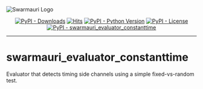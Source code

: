 <picture>
  <source media="(prefers-color-scheme: dark)"  srcset="https://res.cloudinary.com/dryedzrlo/image/upload/v1757724629/swarmauri_brand_frag_light_mg8cmd.png">
  <source media="(prefers-color-scheme: light)" srcset="https://res.cloudinary.com/dryedzrlo/image/upload/v1757724629/swarmauri_brand_frag_dark_tzjuja.png">
  <!-- Fallback below (see #2) -->
  <img alt="Swarmauri Logo" src="https://res.cloudinary.com/dryedzrlo/image/upload/v1757724629/swarmauri_brand_frag_dark_tzjuja.png">
</picture>

<p align="center">
    <a href="https://pypi.org/project/swarmauri_evaluator_constanttime/">
        <img src="https://img.shields.io/pypi/dm/swarmauri_evaluator_constanttime" alt="PyPI - Downloads"/></a>
    <a href="https://hits.sh/github.com/swarmauri/swarmauri-sdk/tree/master/pkgs/standards/swarmauri_evaluator_constanttime/">
        <img alt="Hits" src="https://hits.sh/github.com/swarmauri/swarmauri-sdk/tree/master/pkgs/standards/swarmauri_evaluator_constanttime.svg"/></a>
    <a href="https://pypi.org/project/swarmauri_evaluator_constanttime/">
        <img src="https://img.shields.io/pypi/pyversions/swarmauri_evaluator_constanttime" alt="PyPI - Python Version"/></a>
    <a href="https://pypi.org/project/swarmauri_evaluator_constanttime/">
        <img src="https://img.shields.io/pypi/l/swarmauri_evaluator_constanttime" alt="PyPI - License"/></a>
    <a href="https://pypi.org/project/swarmauri_evaluator_constanttime/">
        <img src="https://img.shields.io/pypi/v/swarmauri_evaluator_constanttime?label=swarmauri_evaluator_constanttime&color=green" alt="PyPI - swarmauri_evaluator_constanttime"/></a>

</p>

---

# swarmauri_evaluator_constanttime

Evaluator that detects timing side channels using a simple fixed-vs-random test.
